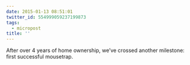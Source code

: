 ```yaml
---
date: 2015-01-13 08:51:01
twitter_id: 554999059237199873
tags:
  - micropost
title: ''
---
```


After over 4 years of home ownership, we’ve crossed another milestone: first successful mousetrap.
